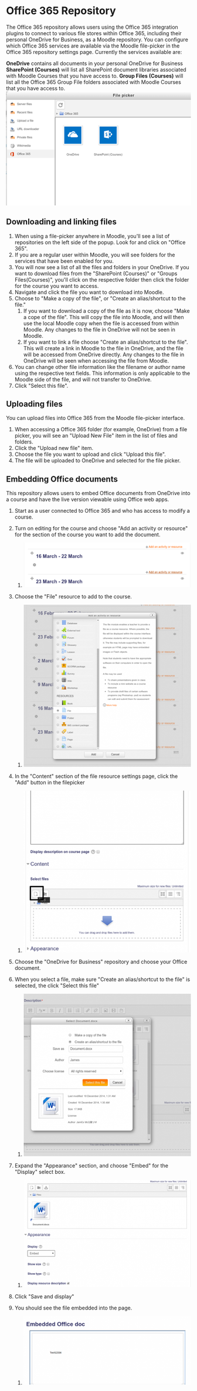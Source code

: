 Office 365 Repository
================================

The Office 365 repository allows users using the Office 365 integration plugins to connect to various file stores within Office 365, including their personal OneDrive for Business, as a Moodle repository. You can configure which Office 365 services are available via the Moodle file-picker in the Office 365 repository settings page. Currently the services available are: 

**OneDrive** contains all documents in your personal OneDrive for Business
**SharePoint (Courses)** will list all SharePoint document libraries associated with Moodle Courses that you have access to. 
**Group Files (Courses)** will list all the Office 365 Group File folders associated with Moodle Courses that you have access to. 
 ![Office 365 Repository](images/repository_office365_home_20160330.png "fig:Office 365 repository")  

Downloading and linking files
-----------------------------

1.  When using a file-picker anywhere in Moodle, you'll see a list of repositories on the left side of the popup. Look for and click on "Office 365".
2.  If you are a regular user within Moodle, you will see folders for the services that have been enabled for you. 
3.  You will now see a list of all the files and folders in your OneDrive. If you want to download files from the "SharePoint (Courses)" or "Groups Files(Courses)", you'll click on the respective folder then click the folder for the course you want to access.
4.  Navigate and click the file you want to download into Moodle.
5.  Choose to "Make a copy of the file", or "Create an alias/shortcut to the file."
    1.  If you want to download a copy of the file as it is now, choose "Make a cope of the file". This will copy the file into Moodle, and will then use the local Moodle copy when the file is accessed from within Moodle. Any changes to the file in OneDrive will not be seen in Moodle.
    2.  If you want to link a file choose "Create an alias/shortcut to the file". This will create a link in Moodle to the file in OneDrive, and the file will be accessed from OneDrive directly. Any changes to the file in OneDrive will be seen when accessing the file from Moodle.
6.  You can change other file information like the filename or author name using the respective text fields. This information is only applicable to the Moodle side of the file, and will not transfer to OneDrive.
7.  Click "Select this file".

Uploading files
---------------

You can upload files into Office 365 from the Moodle file-picker interface.

1.  When accessing a Office 365 folder (for example, OneDrive) from a file picker, you will see an "Upload New File" item in the list of files and folders.
2.  Click the "Upload new file" item.
3.  Choose the file you want to upload and click "Upload this file".
4.  The file will be uploaded to OneDrive and selected for the file picker.

Embedding Office documents
--------------------------

This repository allows users to embed Office documents from OneDrive into a course and have the live version viewable using Office web apps.

1.  Start as a user connected to Office 365 and who has access to modify a course.
2.  Turn on editing for the course and choose "Add an activity or resource" for the section of the course you want to add the document.
    1.  ![Adding a course activity](images/repositoryoffice365addcourseactivity.png "fig:Adding a course activity")

3.  Choose the "File" resource to add to the course.
    1.  ![Adding a file resource to a course](images/repositoryoffice365choosefileresource.png "fig:Adding a file resource to a course")

4.  In the "Content" section of the file resource settings page, click the "Add" button in the filepicker
    1.  ![File resource settings page](images/repositoryoffice365addfile.png "fig:File resource settings page")

5.  Choose the "OneDrive for Business" repository and choose your Office document.
6.  When you select a file, make sure "Create an alias/shortcut to the file" is selected, the click "Select this file"
    1.  ![Selecting a file](images/repositoryoffice365choosefile.png "fig:Selecting a file")

7.  Expand the "Appearance" section, and choose "Embed" for the "Display" select box.
    1.  ![Display option for a file resource](images/repositoryoffice365chooseembed.png "fig:Display option for a file resource")

8.  Click "Save and display"
9.  You should see the file embedded into the page.
    1.  ![Office document embedded into page](images/repositoryoffice365embeddeddoc.png "fig:Office document embedded into page")
